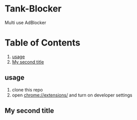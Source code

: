 # Tank-Blocker
Multi use AdBlocker

# Table of Contents

1. [usage](#usage)
2. [My second title](#my-second-title)
## usage
1. clone this repo 
2. open [chrome://extensions/](url) and turn on developer settings

## My second title
